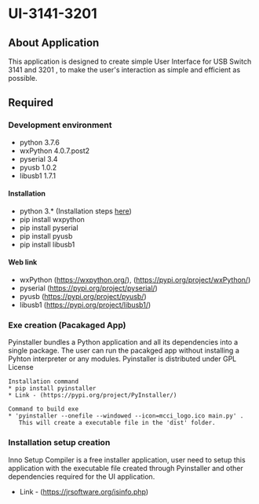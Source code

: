 # UI-3141-3201

## About Application

This application is designed to create simple User Interface for USB Switch 3141 and 3201 , to make the user's interaction as simple and efficient as possible.

## Required

### Development environment 
* python 3.7.6
* wxPython 4.0.7.post2
* pyserial 3.4
* pyusb 1.0.2
* libusb1 1.7.1 

#### Installation
* python 3.* (Installation steps [here](https://realpython.com/installing-python/))
* pip install wxpython
* pip install pyserial
* pip install pyusb
* pip install libusb1

#### Web link
* wxPython  (https://wxpython.org/), (https://pypi.org/project/wxPython/)
* pyserial  (https://pypi.org/project/pyserial/)
* pyusb     (https://pypi.org/project/pyusb/)
* libusb1   (https://pypi.org/project/libusb1/)

### Exe creation (Pacakaged App)
Pyinstaller bundles a Python application and all its dependencies into a single package. The user can run the pacakged app without installing a Pyhton interpreter or any modules.
Pyinstaller is distributed under GPL License 

	Installation command
	* pip install pyinstaller
	* Link - (https://pypi.org/project/PyInstaller/)

	Command to build exe
	* 'pyinstaller --onefile --windowed --icon=mcci_logo.ico main.py' .
	   This will create a executable file in the 'dist' folder.
  
### Installation setup creation
Inno Setup Compiler is a free installer application, user need to setup this application with the executable file created through Pyinstaller and other dependencies required for the UI application.
* Link - (https://jrsoftware.org/isinfo.php)
